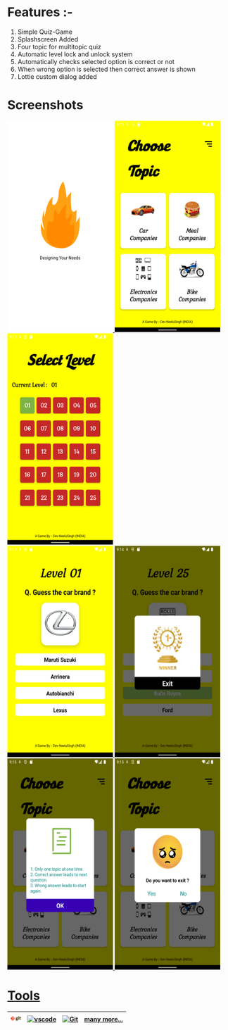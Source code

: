 # Features :-
1. Simple Quiz-Game
2. Splashscreen Added
3. Four topic for multitopic quiz
4. Automatic level lock and unlock system
5. Automatically checks selected option is correct or not
6. When wrong option is selected then correct answer is shown
7. Lottie custom dialog added

# Screenshots
<a href="https://github.com/Dev-NeeluSingh/Quiz-Game-using-jsonfile/blob/master/Screenshot%201.png">
      <img alt="Screenshot 1" src="https://github.com/Dev-NeeluSingh/Quiz-Game-using-jsonfile/blob/master/Screenshot%201.png" width=240" height="480">
</a>
<a href="https://github.com/Dev-NeeluSingh/Quiz-Game-using-jsonfile/blob/master/Screenshot%202.png">
      <img alt="Screenshot 1" src="https://github.com/Dev-NeeluSingh/Quiz-Game-using-jsonfile/blob/master/Screenshot%202.png" width=240" height="480">
</a>
<a href="https://github.com/Dev-NeeluSingh/Quiz-Game-using-jsonfile/blob/master/Screenshot%203.png">
      <img alt="Screenshot 1" src="https://github.com/Dev-NeeluSingh/Quiz-Game-using-jsonfile/blob/master/Screenshot%203.png" width=240" height="480">
</a>
</br>
<a href="https://github.com/Dev-NeeluSingh/Quiz-Game-using-jsonfile/blob/master/Screenshot%204.png">
      <img alt="Screenshot 1" src="https://github.com/Dev-NeeluSingh/Quiz-Game-using-jsonfile/blob/master/Screenshot%204.png" width=240" height="480">
</a>
<a href="https://github.com/Dev-NeeluSingh/Quiz-Game-using-jsonfile/blob/master/Screenshot%205.png">
      <img alt="Screenshot 1" src="https://github.com/Dev-NeeluSingh/Quiz-Game-using-jsonfile/blob/master/Screenshot%205.png" width=240" height="480">
</a>
<a href="https://github.com/Dev-NeeluSingh/Quiz-Game-using-jsonfile/blob/master/Screenshot%206.png">
      <img alt="Screenshot 1" src="https://github.com/Dev-NeeluSingh/Quiz-Game-using-jsonfile/blob/master/Screenshot%206.png" width=240" height="480">
</a>
<a href="https://github.com/Dev-NeeluSingh/Quiz-Game-using-jsonfile/blob/master/Screenshot%207.png">
      <img alt="Screenshot 1" src="https://github.com/Dev-NeeluSingh/Quiz-Game-using-jsonfile/blob/master/Screenshot%207.png" width=240" height="480">

# Tools
| [<img src="https://raw.githubusercontent.com/github/explore/80688e429a7d4ef2fca1e82350fe8e3517d3494d/topics/git/git.png" alt="Git" width="24">](https://git-scm.com/) |  [<img src="https://upload.wikimedia.org/wikipedia/commons/thumb/2/2d/Visual_Studio_Code_1.18_icon.svg/1200px-Visual_Studio_Code_1.18_icon.svg.png" alt="vscode" width="24">](https://code.visualstudio.com/) | [<img src="https://upload.wikimedia.org/wikipedia/commons/thumb/c/c1/Android_Studio_icon_%282023%29.svg/800px-Android_Studio_icon_%282023%29.svg.png" alt="Git" width="24">](https://developer.android.com/studio) | many more...
|---|---|---|---|
